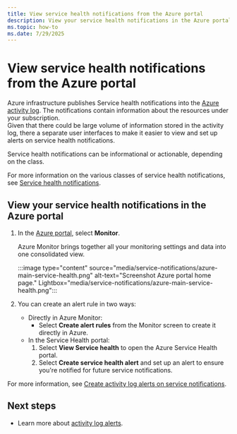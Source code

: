 ```yaml
---
title: View service health notifications from the Azure portal
description: View your service health notifications in the Azure portal. The Azure infrastructure publishes the Service health notifications  into the Azure activity log.
ms.topic: how-to
ms.date: 7/29/2025
---
```


# View service health notifications from the Azure portal

Azure infrastructure publishes Service health notifications into the [Azure activity log](../azure-monitor/essentials/platform-logs-overview.md). The notifications contain information about the resources under your subscription.<br> 
Given that there could be large volume of information stored in the activity log, there a separate user interfaces to make it easier to view and set up alerts on service health notifications.

Service health notifications can be informational or actionable, depending on the class.

For more information on the various classes of service health notifications, see [Service health notifications](service-health-notifications-properties.md).


## View your service health notifications in the Azure portal

1. In the [Azure portal](https://portal.azure.com), select **Monitor**.

    Azure Monitor brings together all your monitoring settings and data into one consolidated view.

    :::image type="content" source="media/service-notifications/azure-main-service-health.png" alt-text="Screenshot Azure portal home page."  Lightbox="media/service-notifications/azure-main-service-health.png":::


1. You can create an alert rule in two ways:
    - Directly in Azure Monitor:
        - Select **Create alert rules** from the Monitor screen to create it directly in Azure. 
    - In the Service Health portal:
        1. Select **View Service health** to open the Azure Service Health portal.
        1. Select **Create service health alert**  and set up an alert to ensure you're notified for future service notifications. 
    
For more information, see [Create activity log alerts on service notifications](./alerts-activity-log-service-notifications-portal.md).

## Next steps

* Learn more about [activity log alerts](/azure/azure-monitor/alerts/alerts-types).